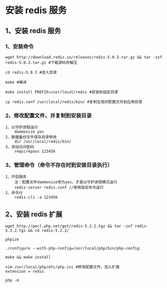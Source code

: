 # 安装 redis 服务

## 1、安装 redis 服务

### 1、安装命令

```shell
wget http://download.redis.io/releases/redis-5.0.3.tar.gz && tar -zxf redis-5.0.3.tar.gz #下载源码并解压

cd redis-5.0.3 #进入目录

make #编译

make install PREFIX=/usr/local/redis #安装到指定目录

cp redis.conf /usr/local/redis/bin/ #复制生成的配置文件到应用目录
```

### 2、修改配置文件、并复制到安装目录

```
1、以守护进程运行
    daemonize yes
2、数据备份文件保存目录修改
    dir /usr/local/redis/bin/
3、添加访问密码
    requirepass 123456
```

### 3、管理命令（命令不存在时到安装目录执行）

```
1、开启服务
    注：配置文件daemonize改为yes，才是以守护进程模式运行
    redis-server redis.conf //使用指定命令运行
2、命令行
    redis-cli -a 123456
```

## 2、安装 redis 扩展

```shell
wget http://pecl.php.net/get/redis-5.3.2.tgz && tar -zxf redis-5.3.2.tgz && cd redis-5.3.2/

phpize

./configure --with-php-config=/usr/local/php/bin/php-config

make && make install

vim /usr/local/php/etc/php.ini #修改配置文件，加入扩展
extension = redis

php -m
```
